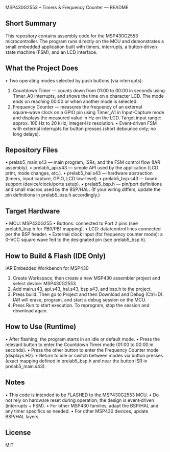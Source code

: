 MSP430G2553 – Timers & Frequency Counter — README

Short Summary
------------
This repository contains assembly code for the MSP430G2553 microcontroller.
The program runs directly on the MCU and demonstrates a small embedded application built with
timers, interrupts, a button‑driven state machine (FSM), and an LCD interface.

What the Project Does
---------------------
• Two operating modes selected by push buttons (via interrupts):
  1) Countdown Timer — counts down from 01:00 to 00:00 in seconds using Timer_A0 interrupts,
     and shows the time on a character LCD. The mode ends on reaching 00:00 or when another
     mode is selected.
  2) Frequency Counter — measures the frequency of an external square‑wave clock on a GPIO pin
     using Timer_A1 in Input‑Capture mode and displays the measured value in Hz on the LCD.
     Target input range: approx. 100 Hz to 20 kHz, integer‑Hz resolution.
• Event‑driven FSM with external interrupts for button presses (short debounce only; no long delays).

Repository Files
----------------
• prelab5_main.s43  — main program, ISRs, and the FSM control flow (IAR assembly).
• prelab5_api.s43   — simple API used by the application (LCD print, mode changes, etc.).
• prelab5_hal.s43   — hardware abstraction (timers, input capture, GPIO, LCD low‑level).
• prelab5_bsp.s43   — board support (device/clock/ports setup).
• prelab5_bsp.h     — pin/port definitions and small macros used by the BSP/HAL.
(If your wiring differs, update the pin definitions in prelab5_bsp.h accordingly.)

Target Hardware
---------------
• MCU: MSP430G255
• Buttons: connected to Port 2 pins (see prelab5_bsp.h for PB0/PB1 mapping).
• LCD: data/control lines connected per the BSP header.
• External clock input (for frequency counter mode): a 0–VCC square wave fed to the designated pin
  (see prelab5_bsp.h).

How to Build & Flash (IDE Only)
-------------------------------
IAR Embedded Workbench for MSP430 
1) Create Workspace, then create a new MSP430 assembler project and select device: MSP430G2553.
2) Add main.s43, api.s43, hal.s43, bsp.s43, and bsp.h to the project.
3) Press build. Then go to Project and then Download and Debug (Ctrl+D).
   IAR will erase, program, and start a debug session on the MCU.
4) Press Run to start execution. To reprogram, stop the session and download again.

How to Use (Runtime)
--------------------
• After flashing, the program starts in an idle or default mode.
• Press the relevant button to enter the Countdown Timer mode (01:00 to 00:00 in seconds).
• Press the other button to enter the Frequency Counter mode (displays Hz).
• Return to idle or switch between modes via button presses (exact mapping defined in prelab5_bsp.h
  and near the button ISR in prelab5_main.s43).

Notes
-----
• This code is intended to be FLASHED to the MSP430G2553 MCU.
• Do not rely on hardware reset during operation; the design is event‑driven (interrupts + FSM).
• For other MSP430 families, adapt the BSP/HAL and any timer specifics as needed.
• For other MSP430 devices, update BSP/HAL layers.

License
-------
MIT 
